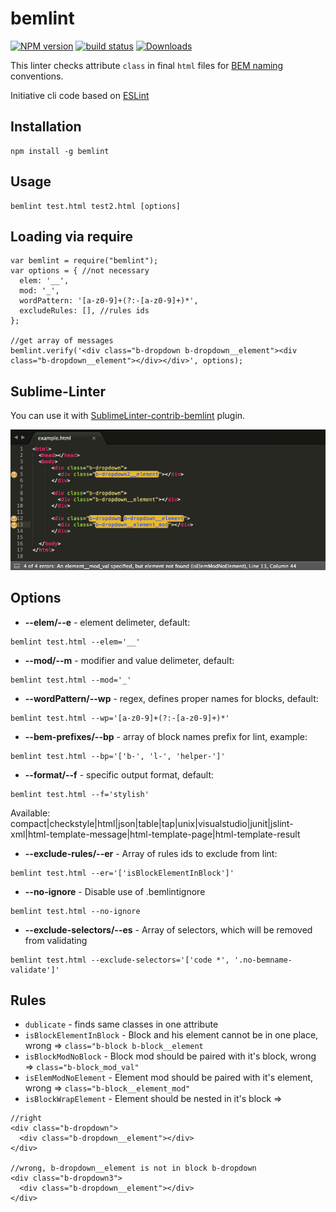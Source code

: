 # bemlint

[![NPM version][npm-image]][npm-url]
[![build status][travis-image]][travis-url]
[![Downloads][downloads-image]][downloads-url]

This linter checks attribute `class` in final `html` files for [BEM naming](https://github.com/bem/bem-naming) conventions.

Initiative cli code based on [ESLint](https://github.com/eslint/eslint)


## Installation

```
npm install -g bemlint
```

## Usage

```
bemlint test.html test2.html [options]
```

## Loading via require

```
var bemlint = require("bemlint");
var options = { //not necessary
  elem: '__',
  mod: '_',
  wordPattern: '[a-z0-9]+(?:-[a-z0-9]+)*',
  excludeRules: [], //rules ids
};

//get array of messages
bemlint.verify('<div class="b-dropdown b-dropdown__element"><div class="b-dropdown__element"></div></div>', options);
```
## Sublime-Linter
You can use it with [SublimeLinter-contrib-bemlint](https://github.com/DesTincT/SublimeLinter-contrib-bemlint) plugin.

![Sublime Plugin](/sublime.png?raw=true "Screenshot")

## Options

- __--elem/--e__ - element delimeter, default: 
```
bemlint test.html --elem='__'
```

- __--mod/--m__ - modifier and value delimeter, default: 
```
bemlint test.html --mod='_'
```

- __--wordPattern/--wp__ - regex, defines proper names for blocks, default: 
```
bemlint test.html --wp='[a-z0-9]+(?:-[a-z0-9]+)*'
```

- __--bem-prefixes/--bp__ - array of block names prefix for lint, example: 
```
bemlint test.html --bp='['b-', 'l-', 'helper-']'
```

- __--format/--f__ - specific output format, default: 
```
bemlint test.html --f='stylish'
```
Available: compact|checkstyle|html|json|table|tap|unix|visualstudio|junit|jslint-xml|html-template-message|html-template-page|html-template-result

- __--exclude-rules/--er__ - Array of rules ids to exclude from lint: 
```
bemlint test.html --er='['isBlockElementInBlock']'
```

- __--no-ignore__ - Disable use of .bemlintignore 
```
bemlint test.html --no-ignore
```

- __--exclude-selectors/--es__ - Array of selectors, which will be removed from validating 
```
bemlint test.html --exclude-selectors='['code *', '.no-bemname-validate']'
```

## Rules
- `dublicate` - finds same classes in one attribute
- `isBlockElementInBlock` - Block and his element cannot be in one place, wrong => `class="b-block b-block__element`
- `isBlockModNoBlock` - Block mod should be paired with it's block, wrong => `class="b-block_mod_val"`
- `isElemModNoElement` - Element mod should be paired with it's element, wrong => `class="b-block__element_mod"`
- `isBlockWrapElement` - Element should be nested in it's block =>
```
//right
<div class="b-dropdown">
  <div class="b-dropdown__element"></div>
</div>

//wrong, b-dropdown__element is not in block b-dropdown
<div class="b-dropdown3">
  <div class="b-dropdown__element"></div>
</div>
```


[npm-image]: https://img.shields.io/npm/v/bemlint.svg?style=flat-square
[npm-url]: https://www.npmjs.com/package/bemlint
[travis-image]: https://img.shields.io/travis/DesTincT/bemlint/master.svg?style=flat-square
[travis-url]: https://travis-ci.org/DesTincT/bemlint
[downloads-image]: https://img.shields.io/npm/dm/bemlint.svg?style=flat-square
[downloads-url]: https://www.npmjs.com/package/bemlint
